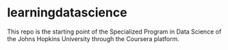 # learningdatascience
This repo is the starting point of the Specialized Program in Data Science of the Johns Hopkins University through the Coursera platform.

